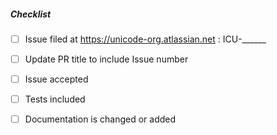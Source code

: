 <!--
Thank you for your pull request.
Please see http://site.icu-project.org/processes/contribute for general
information on contributing to ICU.

You will be automatically asked to sign the contributors license before the PR is accepted.
- sign: https://cla-assistant.io/unicode-org/icu
- license: http://www.unicode.org/copyright.html#License
-->

##### Checklist

- [ ] Issue filed at https://unicode-org.atlassian.net :  ICU-______
- [ ] Update PR title to include Issue number
- [ ] Issue accepted
- [ ] Tests included
- [ ] Documentation is changed or added

